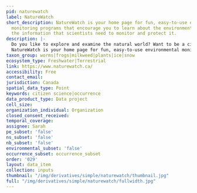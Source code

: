 ```yaml
---
pid: naturewatch
label: NatureWatch
short_description: NatureWatch is your home page for fun, easy-to-use environmental
  monitoring programs that encourage you to learn about the environment while gathering
  the information that scientists need to monitor and protect it.
description: |-
  Do you like to explore and examine the natural world? Want to be a citizen scientist? Are you interested in joining researchers and nature enthusiasts from across Canada in tracking rapid changes in our natural environment?
  NatureWatch is your home page for fun, easy-to-use environmental monitoring programs that encourage you to learn about the environment while gathering the information that scientists need to monitor and protect it. NatureWatch monitoring program are suitable for all levels and interests, designed to develop your scientific observation and data collection skills so that you can actively contribute to scientific understanding of Canada’s environment.
taxon_group: worms|frogs|milkweed|plants|ice|snow
ecosystem_type: Freshwater|Terrestrial
link: https://www.naturewatch.ca/
accessibility: Free
contact_email: 
jurisdiction: Canada
spatial_data_type: Point
keywords: citizen science|occurrence
data_product_type: Data project
cell_size: 
organization_individual: Organization
closed_consent_received: 
temporal_coverage: 
assignee: Sarah
pe_subset: 'false'
ns_subset: 'false'
nb_subset: 'false'
environmental_subset: 'false'
occurrence_subset: occurrence_subset
order: '029'
layout: data_item
collection: inputs
thumbnail: "/img/derivatives/simple/naturewatch/thumbnail.jpg"
full: "/img/derivatives/simple/naturewatch/fullwidth.jpg"
---
```

